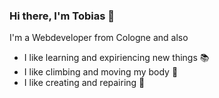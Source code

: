 ### Hi there, I'm Tobias 👋
I'm a Webdeveloper from Cologne and also
- I like learning and expiriencing new things :books:
- I like climbing and moving my body :monkey:
- I like creating and repairing :wrench:


<!--
**tsindek/tsindek** is a ✨ _special_ ✨ repository because its `README.md` (this file) appears on your GitHub profile.

Here are some ideas to get you started:

- 🔭 I’m currently working on ...
- 🌱 I’m currently learning ...
- 👯 I’m looking to collaborate on ...
- 🤔 I’m looking for help with ...
- 💬 Ask me about ...
- 📫 How to reach me: ...
- 😄 Pronouns: ...
- ⚡ Fun fact: ...
-->

